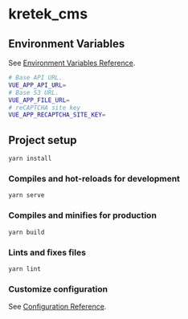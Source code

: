# kretek_cms

## Environment Variables

See [Environment Variables Reference](https://cli.vuejs.org/guide/mode-and-env.html#environment-variables).

```bash
# Base API URL.
VUE_APP_API_URL=
# Base S3 URL.
VUE_APP_FILE_URL=
# reCAPTCHA site key
VUE_APP_RECAPTCHA_SITE_KEY=
```

## Project setup
```
yarn install
```

### Compiles and hot-reloads for development
```
yarn serve
```

### Compiles and minifies for production
```
yarn build
```

### Lints and fixes files
```
yarn lint
```

### Customize configuration
See [Configuration Reference](https://cli.vuejs.org/config/).
